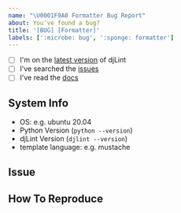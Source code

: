 ```yaml
---
name: "\U0001F9A0 Formatter Bug Report"
about: You've found a bug?
title: '[BUG] [Formatter]'
labels: [':microbe: bug', ':sponge: formatter']
---
```


<!--
    Thanks for finding and submitting an issue.

    Have you...
-->

- [ ] I'm on the [latest version](https://pypi.org/project/djlint/) of djLint
- [ ] I've searched the [issues](https://github.com/djlint/djLint/issues)
- [ ] I've read the [docs](https://djlint.com)

## System Info

- OS: e.g. ubuntu 20.04
- Python Version (`python --version`)
- djLint Version (`djlint --version`)
- template language: e.g. mustache

## Issue

<!-- A clear and concise description of what the bug is. -->

## How To Reproduce

<!-- Steps to reproduce the behavior -->

<!-- Thanks! 🤠 -->
